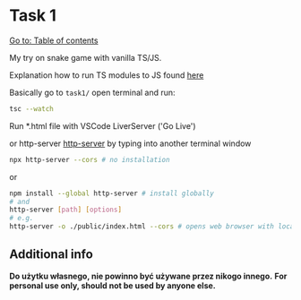 # Task 1

[Go to: Table of contents](#table-of-contents)

My try on snake game with vanilla TS/JS.

Explanation how to run TS modules to JS found [here](https://www.youtube.com/watch?v=EpOPR03z4Vw)

Basically go to `task1/` open terminal and run:

```bash
tsc --watch
```

Run *.html file with VSCode LiverServer ('Go Live')

or http-server [http-server](https://www.npmjs.com/package/http-server) by typing into another terminal window

```bash
npx http-server --cors # no installation
```

or

```bash
npm install --global http-server # install globally
# and
http-server [path] [options]
# e.g.
http-server -o ./public/index.html --cors # opens web browser with localhost 8080
```

## Additional info

**Do użytku własnego, nie powinno być używane przez nikogo innego.**
**For personal use only, should not be used by anyone else.**

